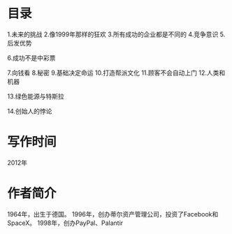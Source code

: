 

# 目录
1.未来的挑战
2.像1999年那样的狂欢
3.所有成功的企业都是不同的
4.竞争意识
5.后发优势

6.成功不是中彩票

7.向钱看
8.秘密
9.基础决定命运
10.打造帮派文化
11.顾客不会自动上门
12.人类和机器

13.绿色能源与特斯拉

14.创始人的悖论

# 写作时间
2012年

# 作者简介
1964年，出生于德国。
1996年，创办蒂尔资产管理公司，投资了Facebook和SpaceX。
1998年，创办PayPal、Palantir

